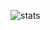 ![stats](https://github-readme-stats.vercel.app/api?username=uwuLegacy&count_private=true&show_icons=true&theme=dark)
